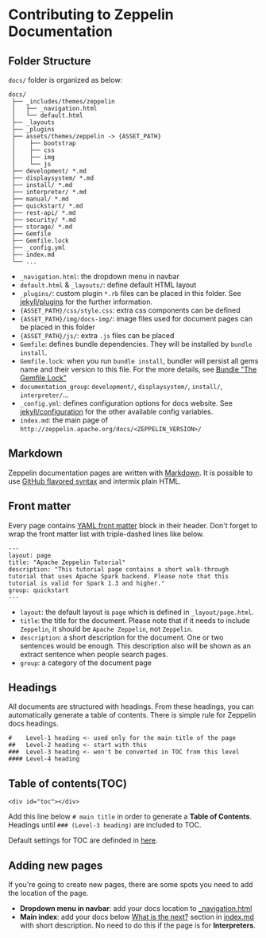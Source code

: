 # Contributing to Zeppelin Documentation

## Folder Structure
`docs/` folder is organized as below:

```
docs/
 ├── _includes/themes/zeppelin 
 │   ├── _navigation.html
 │   └── default.html
 ├── _layouts
 ├── _plugins
 ├── assets/themes/zeppelin -> {ASSET_PATH}
 │    ├── bootstrap
 │    ├── css
 │    ├── img
 │    └── js
 ├── development/ *.md
 ├── displaysystem/ *.md
 ├── install/ *.md
 ├── interpreter/ *.md
 ├── manual/ *.md
 ├── quickstart/ *.md
 ├── rest-api/ *.md
 ├── security/ *.md
 ├── storage/ *.md
 ├── Gemfile
 ├── Gemfile.lock
 ├── _config.yml
 ├── index.md
 └── ...
```

 - `_navigation.html`: the dropdown menu in navbar
 - `default.html` & `_layouts/`: define default HTML layout
 - `_plugins/`: custom plugin `*.rb` files can be placed in this folder. See [jekyll/plugins](https://jekyllrb.com/docs/plugins/) for the further information.
 - `{ASSET_PATH}/css/style.css`: extra css components can be defined
 - `{ASSET_PATH}/img/docs-img/`: image files used for document pages can be placed in this folder
 - `{ASSET_PATH}/js/`: extra `.js` files can be placed
 - `Gemfile`: defines bundle dependencies. They will be installed by `bundle install`.
 - `Gemfile.lock`: when you run `bundle install`, bundler will persist all gems name and their version to this file. For the more details, see [Bundle "The Gemfile Lock"](http://bundler.io/v1.10/man/bundle-install.1.html#THE-GEMFILE-LOCK)
 - `documentation_group`: `development/`, `displaysystem/`, `install/`, `interpreter/`...
 - `_config.yml`: defines configuration options for docs website. See [jekyll/configuration](https://jekyllrb.com/docs/configuration/) for the other available config variables.
 - `index.md`: the main page of `http://zeppelin.apache.org/docs/<ZEPPELIN_VERSION>/`

 
## Markdown
Zeppelin documentation pages are written with [Markdown](http://daringfireball.net/projects/markdown/). It is possible to use [GitHub flavored syntax](https://help.github.com/categories/writing-on-github/) and intermix plain HTML.

## Front matter
Every page contains [YAML front matter](https://jekyllrb.com/docs/frontmatter/) block in their header. Don't forget to wrap the front matter list with triple-dashed lines like below.

```
---
layout: page
title: "Apache Zeppelin Tutorial"
description: "This tutorial page contains a short walk-through tutorial that uses Apache Spark backend. Please note that this tutorial is valid for Spark 1.3 and higher."
group: quickstart
---
```

 - `layout`: the default layout is `page` which is defined in `_layout/page.html`.
 - `title`: the title for the document. Please note that if it needs to include `Zeppelin`, it should be `Apache Zeppelin`, not `Zeppelin`.
 - `description`: a short description for the document. One or two sentences would be enough. This description also will be shown as an extract sentence when people search pages.
 - `group`: a category of the document page

## Headings
All documents are structured with headings. From these headings, you can automatically generate a table of contents. There is simple rule for Zeppelin docs headings.

```
#    Level-1 heading <- used only for the main title of the page 
##   Level-2 heading <- start with this
###  Level-3 heading <- won't be converted in TOC from this level
#### Level-4 heading
```

## Table of contents(TOC)

```
<div id="toc"></div>
```

Add this line below  `# main title` in order to generate a **Table of Contents**. Headings until `### (Level-3 heading)` are included to TOC.


Default settings for TOC are definded in [here](https://github.com/apache/zeppelin/blob/master/docs/assets/themes/zeppelin/js/toc.js#L4).


## Adding new pages
If you're going to create new pages, there are some spots you need to add the location of the page.

 - **Dropdown menu in navbar**: add your docs location to [_navigation.html](https://github.com/apache/zeppelin/blob/master/docs/_includes/themes/zeppelin/_navigation.html)
 - **Main index**: add your docs below [What is the next?](http://zeppelin.apache.org/docs/0.7.0-SNAPSHOT/#what-is-the-next) section in [index.md](http://zeppelin.apache.org/docs/0.7.0-SNAPSHOT/#what-is-the-next) with short description. No need to do this if the page is for **Interpreters**.
